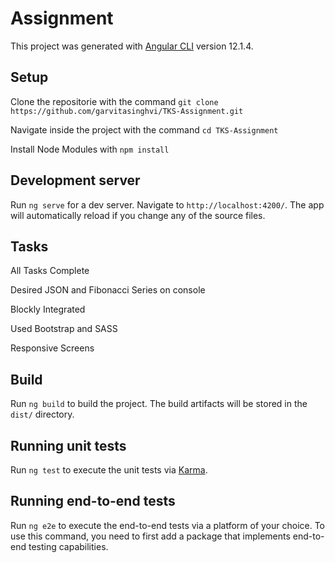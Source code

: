# Assignment

This project was generated with [Angular CLI](https://github.com/angular/angular-cli) version 12.1.4.

## Setup

Clone the repositorie with the command `git clone https://github.com/garvitasinghvi/TKS-Assignment.git`

Navigate inside the project with the command `cd TKS-Assignment`

Install Node Modules with `npm install`

## Development server

Run `ng serve` for a dev server. Navigate to `http://localhost:4200/`. The app will automatically reload if you change any of the source files.

## Tasks

All Tasks Complete

Desired JSON and Fibonacci Series on console

Blockly Integrated

Used Bootstrap and SASS

Responsive Screens

## Build

Run `ng build` to build the project. The build artifacts will be stored in the `dist/` directory.

## Running unit tests

Run `ng test` to execute the unit tests via [Karma](https://karma-runner.github.io).

## Running end-to-end tests

Run `ng e2e` to execute the end-to-end tests via a platform of your choice. To use this command, you need to first add a package that implements end-to-end testing capabilities.

